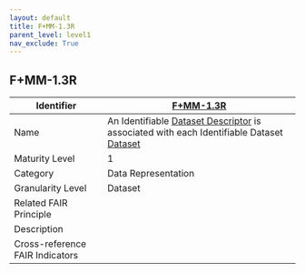 ```yaml
---
layout: default
title: F+MM-1.3R
parent_level: level1
nav_exclude: True
---
```


## F+MM-1.3R

| Identifier | [F+MM-1.3R](https://github.com/FAIRplus/Data-Maturity/edit/v0.3/docs/_indicators/A.%20F+MM-1.3R.md) |
| ---------- | ----------|
| Name | An Identifiable [Dataset Descriptor](https://fairplus.github.io/Data-Maturity/docs/Glossary/#dataset-descriptor) is associated with each Identifiable Dataset [Dataset](https://fairplus.github.io/Data-Maturity/docs/Glossary/#dataset) |
| Maturity Level | 1 |
| Category | Data Representation |
| Granularity Level | Dataset |
| Related FAIR Principle | |
| Description | |
| Cross-reference FAIR Indicators | |
